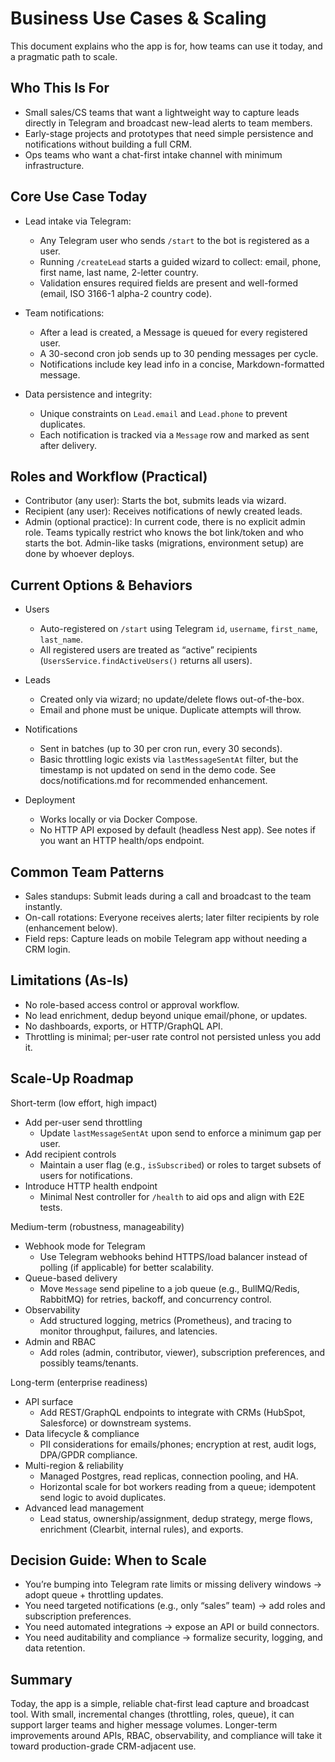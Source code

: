 # Business Use Cases & Scaling

This document explains who the app is for, how teams can use it today, and a pragmatic path to scale.

## Who This Is For

- Small sales/CS teams that want a lightweight way to capture leads directly in Telegram and broadcast new-lead alerts to team members.
- Early-stage projects and prototypes that need simple persistence and notifications without building a full CRM.
- Ops teams who want a chat-first intake channel with minimum infrastructure.

## Core Use Case Today

- Lead intake via Telegram:
  - Any Telegram user who sends `/start` to the bot is registered as a user.
  - Running `/createLead` starts a guided wizard to collect: email, phone, first name, last name, 2-letter country.
  - Validation ensures required fields are present and well-formed (email, ISO 3166-1 alpha-2 country code).

- Team notifications:
  - After a lead is created, a Message is queued for every registered user.
  - A 30-second cron job sends up to 30 pending messages per cycle.
  - Notifications include key lead info in a concise, Markdown-formatted message.

- Data persistence and integrity:
  - Unique constraints on `Lead.email` and `Lead.phone` to prevent duplicates.
  - Each notification is tracked via a `Message` row and marked as sent after delivery.

## Roles and Workflow (Practical)

- Contributor (any user): Starts the bot, submits leads via wizard.
- Recipient (any user): Receives notifications of newly created leads.
- Admin (optional practice): In current code, there is no explicit admin role. Teams typically restrict who knows the bot link/token and who starts the bot. Admin-like tasks (migrations, environment setup) are done by whoever deploys.

## Current Options & Behaviors

- Users
  - Auto-registered on `/start` using Telegram `id`, `username`, `first_name`, `last_name`.
  - All registered users are treated as “active” recipients (`UsersService.findActiveUsers()` returns all users).

- Leads
  - Created only via wizard; no update/delete flows out-of-the-box.
  - Email and phone must be unique. Duplicate attempts will throw.

- Notifications
  - Sent in batches (up to 30 per cron run, every 30 seconds).
  - Basic throttling logic exists via `lastMessageSentAt` filter, but the timestamp is not updated on send in the demo code. See docs/notifications.md for recommended enhancement.

- Deployment
  - Works locally or via Docker Compose.
  - No HTTP API exposed by default (headless Nest app). See notes if you want an HTTP health/ops endpoint.

## Common Team Patterns

- Sales standups: Submit leads during a call and broadcast to the team instantly.
- On-call rotations: Everyone receives alerts; later filter recipients by role (enhancement below).
- Field reps: Capture leads on mobile Telegram app without needing a CRM login.

## Limitations (As-Is)

- No role-based access control or approval workflow.
- No lead enrichment, dedup beyond unique email/phone, or updates.
- No dashboards, exports, or HTTP/GraphQL API.
- Throttling is minimal; per-user rate control not persisted unless you add it.

## Scale-Up Roadmap

Short-term (low effort, high impact)

- Add per-user send throttling
  - Update `lastMessageSentAt` upon send to enforce a minimum gap per user.
- Add recipient controls
  - Maintain a user flag (e.g., `isSubscribed`) or roles to target subsets of users for notifications.
- Introduce HTTP health endpoint
  - Minimal Nest controller for `/health` to aid ops and align with E2E tests.

Medium-term (robustness, manageability)

- Webhook mode for Telegram
  - Use Telegram webhooks behind HTTPS/load balancer instead of polling (if applicable) for better scalability.
- Queue-based delivery
  - Move `Message` send pipeline to a job queue (e.g., BullMQ/Redis, RabbitMQ) for retries, backoff, and concurrency control.
- Observability
  - Add structured logging, metrics (Prometheus), and tracing to monitor throughput, failures, and latencies.
- Admin and RBAC
  - Add roles (admin, contributor, viewer), subscription preferences, and possibly teams/tenants.

Long-term (enterprise readiness)

- API surface
  - Add REST/GraphQL endpoints to integrate with CRMs (HubSpot, Salesforce) or downstream systems.
- Data lifecycle & compliance
  - PII considerations for emails/phones; encryption at rest, audit logs, DPA/GPDR compliance.
- Multi-region & reliability
  - Managed Postgres, read replicas, connection pooling, and HA.
  - Horizontal scale for bot workers reading from a queue; idempotent send logic to avoid duplicates.
- Advanced lead management
  - Lead status, ownership/assignment, dedup strategy, merge flows, enrichment (Clearbit, internal rules), and exports.

## Decision Guide: When to Scale

- You’re bumping into Telegram rate limits or missing delivery windows → adopt queue + throttling updates.
- You need targeted notifications (e.g., only “sales” team) → add roles and subscription preferences.
- You need automated integrations → expose an API or build connectors.
- You need auditability and compliance → formalize security, logging, and data retention.

## Summary

Today, the app is a simple, reliable chat-first lead capture and broadcast tool. With small, incremental changes (throttling, roles, queue), it can support larger teams and higher message volumes. Longer-term improvements around APIs, RBAC, observability, and compliance will take it toward production-grade CRM-adjacent use.

